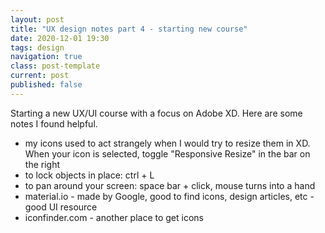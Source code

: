 ```yaml
---
layout: post
title: "UX design notes part 4 - starting new course"
date: 2020-12-01 19:30
tags: design
navigation: true
class: post-template
current: post
published: false
---
```


Starting a new UX/UI course with a focus on Adobe XD. Here are some notes I found helpful.

- my icons used to act strangely when I would try to resize them in XD. When your icon is selected, toggle "Responsive Resize" in the bar on the right
- to lock objects in place: ctrl + L
- to pan around your screen: space bar + click, mouse turns into a hand
- material.io - made by Google, good to find icons, design articles, etc - good UI resource
- iconfinder.com - another place to get icons
